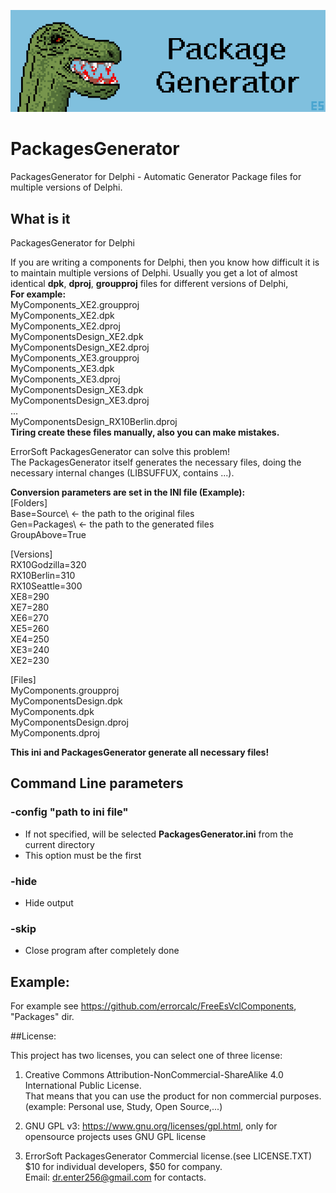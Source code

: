 ![Logo](Logo.png)
# PackagesGenerator
PackagesGenerator for Delphi - Automatic Generator Package files for multiple versions of Delphi.

## What is it
PackagesGenerator for Delphi

If you are writing a components for Delphi, then you know how difficult it is to maintain multiple versions of Delphi.
Usually you get a lot of almost identical **dpk**, **dproj**, **groupproj** files for different versions of Delphi,  
**For example:**  
MyComponents_XE2.groupproj  
MyComponents_XE2.dpk  
MyComponents_XE2.dproj  
MyComponentsDesign_XE2.dpk  
MyComponentsDesign_XE2.dproj  
MyComponents_XE3.groupproj   
MyComponents_XE3.dpk  
MyComponents_XE3.dproj  
MyComponentsDesign_XE3.dpk  
MyComponentsDesign_XE3.dproj  
...  
MyComponentsDesign_RX10Berlin.dproj  
**Tiring create these files manually, also you can make mistakes.**  

ErrorSoft PackagesGenerator can solve this problem!  
The PackagesGenerator itself generates the necessary files, doing the necessary internal changes (LIBSUFFUX, contains ...).

**Сonversion parameters are set in the INI file (Example):**  
[Folders]  
Base=Source\  <- the path to the original files  
Gen=Packages\ <- the path to the generated files     
GroupAbove=True 
  
[Versions]  
RX10Godzilla=320  
RX10Berlin=310  
RX10Seattle=300  
XE8=290  
XE7=280  
XE6=270  
XE5=260  
XE4=250  
XE3=240  
XE2=230  
  
[Files]  
MyComponents.groupproj  
MyComponentsDesign.dpk  
MyComponents.dpk  
MyComponentsDesign.dproj    
MyComponents.dproj  

**This ini and PackagesGenerator generate all necessary files!**

## Command Line parameters

### -config "path to ini file"
* If not specified, will be selected **PackagesGenerator.ini** from the current directory
* This option must be the first

### -hide
* Hide output

### -skip
* Close program after completely done

## Example:
For example see https://github.com/errorcalc/FreeEsVclComponents, "Packages" dir.

##License:

This project has two licenses, you can select one of three license:

1) Creative Commons Attribution-NonCommercial-ShareAlike 4.0 International Public License.  
That means that you can use the product for non commercial purposes.  
(example: Personal use, Study, Open Source,...)  

2) GNU GPL v3: https://www.gnu.org/licenses/gpl.html, only for opensource projects uses GNU GPL license

3) ErrorSoft PackagesGenerator Commercial license.(see LICENSE.TXT)    
$10 for individual developers, $50 for company.   
Email: dr.enter256@gmail.com for contacts.  

